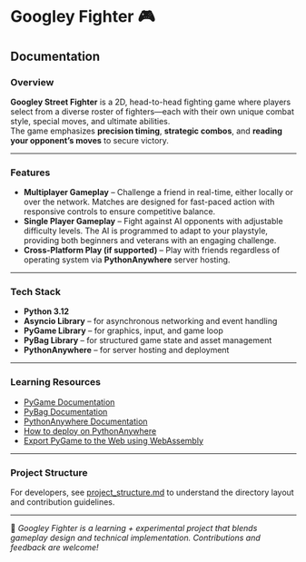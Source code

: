 # Googley Fighter 🎮

## Documentation

### Overview
**Googley Street Fighter** is a 2D, head-to-head fighting game where players select from a diverse roster of fighters—each with their own unique combat style, special moves, and ultimate abilities.  
The game emphasizes **precision timing**, **strategic combos**, and **reading your opponent’s moves** to secure victory.  

---

### Features
- **Multiplayer Gameplay** – Challenge a friend in real-time, either locally or over the network. Matches are designed for fast-paced action with responsive controls to ensure competitive balance.  
- **Single Player Gameplay** – Fight against AI opponents with adjustable difficulty levels. The AI is programmed to adapt to your playstyle, providing both beginners and veterans with an engaging challenge.  
- **Cross-Platform Play (if supported)** – Play with friends regardless of operating system via **PythonAnywhere** server hosting.  

---

### Tech Stack
- **Python 3.12**  
- **Asyncio Library** – for asynchronous networking and event handling  
- **PyGame Library** – for graphics, input, and game loop  
- **PyBag Library** – for structured game state and asset management  
- **PythonAnywhere** – for server hosting and deployment  

---

### Learning Resources
- [PyGame Documentation](https://www.pygame.org/docs/)  
- [PyBag Documentation](https://pybag.readthedocs.io/)  
- [PythonAnywhere Documentation](https://help.pythonanywhere.com/)  
- [How to deploy on PythonAnywhere](https://help.pythonanywhere.com/pages/DeployExistingDjangoProject/)  
- [Export PyGame to the Web using WebAssembly](https://github.com/pygame-web/pygbag)  

---

### Project Structure
For developers, see [project_structure.md](./project_structure.md) to understand the directory layout and contribution guidelines.  

---

🚀 *Googley Fighter is a learning + experimental project that blends gameplay design and technical implementation. Contributions and feedback are welcome!*  

